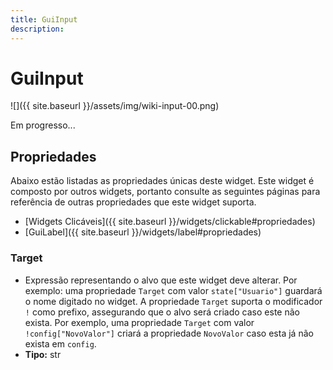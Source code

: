 ```yaml
---
title: GuiInput
description: 
---
```


# GuiInput
![]({{ site.baseurl }}/assets/img/wiki-input-00.png)

Em progresso...

## Propriedades
Abaixo estão listadas as propriedades únicas deste widget. Este widget é 
composto por outros widgets, portanto consulte as seguintes páginas para 
referência de outras propriedades que este widget suporta.

- [Widgets Clicáveis]({{ site.baseurl }}/widgets/clickable#propriedades) 
- [GuiLabel]({{ site.baseurl }}/widgets/label#propriedades)

### Target
- Expressão representando o alvo que este widget deve alterar. Por exemplo: uma propriedade `Target` com valor 
`state["Usuario"]` guardará o nome digitado no widget.
A propriedade `Target` suporta o modificador `!` como prefixo, assegurando que o alvo será criado caso este 
não exista. Por exemplo, uma propriedade `Target` com valor `!config["NovoValor"]` criará a propriedade `NovoValor` 
caso esta já não exista em `config`.
- **Tipo:** str